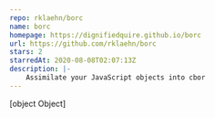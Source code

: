 ```yaml
---
repo: rklaehn/borc
name: borc
homepage: https://dignifiedquire.github.io/borc
url: https://github.com/rklaehn/borc
stars: 2
starredAt: 2020-08-08T02:07:13Z
description: |-
    Assimilate your JavaScript objects into cbor
---
```


[object Object]

